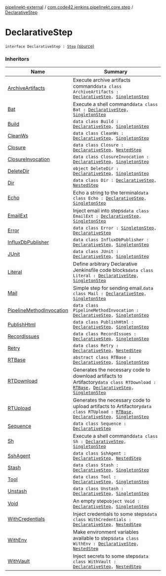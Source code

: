[pipelinekt-external](../index.md) / [com.code42.jenkins.pipelinekt.core.step](index.md) / [DeclarativeStep](./-declarative-step.md)

# DeclarativeStep

`interface DeclarativeStep : `[`Step`](-step/index.md) [(source)](https://github.com/code42/pipelinekt/tree/master/core/src/main/kotlin/com/code42/jenkins/pipelinekt/core/step/DeclarativeStep.kt#L3)

### Inheritors

| Name | Summary |
|---|---|
| [ArchiveArtifacts](../com.code42.jenkins.pipelinekt.internal.step.declarative/-archive-artifacts/index.md) | Execute archive artifacts command`data class ArchiveArtifacts : `[`DeclarativeStep`](./-declarative-step.md)`, `[`SingletonStep`](-singleton-step/index.md) |
| [Bat](../com.code42.jenkins.pipelinekt.internal.step.declarative/-bat/index.md) | Execute a shell command`data class Bat : `[`DeclarativeStep`](./-declarative-step.md)`, `[`SingletonStep`](-singleton-step/index.md) |
| [Build](../com.code42.jenkins.pipelinekt.internal.step.declarative/-build/index.md) | `data class Build : `[`DeclarativeStep`](./-declarative-step.md)`, `[`SingletonStep`](-singleton-step/index.md) |
| [CleanWs](../com.code42.jenkins.pipelinekt.internal.step.declarative/-clean-ws/index.md) | `data class CleanWs : `[`DeclarativeStep`](./-declarative-step.md)`, `[`SingletonStep`](-singleton-step/index.md) |
| [Closure](../com.code42.jenkins.pipelinekt.internal.step.declarative/-closure/index.md) | `data class Closure : `[`DeclarativeStep`](./-declarative-step.md)`, `[`NestedStep`](-nested-step/index.md) |
| [ClosureInvocation](../com.code42.jenkins.pipelinekt.internal.step.declarative/-closure-invocation/index.md) | `data class ClosureInvocation : `[`DeclarativeStep`](./-declarative-step.md)`, `[`SingletonStep`](-singleton-step/index.md) |
| [DeleteDir](../com.code42.jenkins.pipelinekt.internal.step.declarative/-delete-dir/index.md) | `object DeleteDir : `[`DeclarativeStep`](./-declarative-step.md)`, `[`SingletonStep`](-singleton-step/index.md) |
| [Dir](../com.code42.jenkins.pipelinekt.internal.step.declarative/-dir/index.md) | `data class Dir : `[`DeclarativeStep`](./-declarative-step.md)`, `[`NestedStep`](-nested-step/index.md) |
| [Echo](../com.code42.jenkins.pipelinekt.internal.step.declarative/-echo/index.md) | Echo a string to the terminal`data class Echo : `[`DeclarativeStep`](./-declarative-step.md)`, `[`SingletonStep`](-singleton-step/index.md) |
| [EmailExt](../com.code42.jenkins.pipelinekt.internal.step.declarative/-email-ext/index.md) | Inject email into steps`data class EmailExt : `[`DeclarativeStep`](./-declarative-step.md)`, `[`SingletonStep`](-singleton-step/index.md) |
| [Error](../com.code42.jenkins.pipelinekt.internal.step.declarative/-error/index.md) | `data class Error : `[`SingletonStep`](-singleton-step/index.md)`, `[`DeclarativeStep`](./-declarative-step.md) |
| [InfluxDbPublisher](../com.code42.jenkins.pipelinekt.internal.step.declarative/-influx-db-publisher/index.md) | `data class InfluxDbPublisher : `[`DeclarativeStep`](./-declarative-step.md)`, `[`SingletonStep`](-singleton-step/index.md) |
| [JUnit](../com.code42.jenkins.pipelinekt.internal.step.declarative/-j-unit/index.md) | `data class JUnit : `[`DeclarativeStep`](./-declarative-step.md)`, `[`SingletonStep`](-singleton-step/index.md) |
| [Literal](../com.code42.jenkins.pipelinekt.internal.step.declarative/-literal/index.md) | Define arbitrary Declarative Jenkinsfile code blocks`data class Literal : `[`DeclarativeStep`](./-declarative-step.md)`, `[`SingletonStep`](-singleton-step/index.md) |
| [Mail](../com.code42.jenkins.pipelinekt.internal.step.declarative/-mail/index.md) | Simple step for sending email.`data class Mail : `[`DeclarativeStep`](./-declarative-step.md)`, `[`SingletonStep`](-singleton-step/index.md) |
| [PipelineMethodInvocation](../com.code42.jenkins.pipelinekt.core.method/-pipeline-method-invocation/index.md) | `data class PipelineMethodInvocation : `[`DeclarativeStep`](./-declarative-step.md)`, `[`SingletonStep`](-singleton-step/index.md) |
| [PublishHtml](../com.code42.jenkins.pipelinekt.internal.step.declarative/-publish-html/index.md) | `data class PublishHtml : `[`DeclarativeStep`](./-declarative-step.md)`, `[`SingletonStep`](-singleton-step/index.md) |
| [RecordIssues](../com.code42.jenkins.pipelinekt.internal.step.declarative/-record-issues/index.md) | `data class RecordIssues : `[`DeclarativeStep`](./-declarative-step.md)`, `[`SingletonStep`](-singleton-step/index.md) |
| [Retry](../com.code42.jenkins.pipelinekt.internal.step.declarative/-retry/index.md) | `data class Retry : `[`DeclarativeStep`](./-declarative-step.md)`, `[`NestedStep`](-nested-step/index.md) |
| [RTBase](../com.code42.jenkins.pipelinekt.internal.step.declarative/-r-t-base/index.md) | `abstract class RTBase : `[`DeclarativeStep`](./-declarative-step.md)`, `[`SingletonStep`](-singleton-step/index.md) |
| [RTDownload](../com.code42.jenkins.pipelinekt.internal.step.declarative/-r-t-download/index.md) | Generates the necessary code to download artifacts to Artifactory`data class RTDownload : `[`RTBase`](../com.code42.jenkins.pipelinekt.internal.step.declarative/-r-t-base/index.md)`, `[`DeclarativeStep`](./-declarative-step.md)`, `[`SingletonStep`](-singleton-step/index.md) |
| [RTUpload](../com.code42.jenkins.pipelinekt.internal.step.declarative/-r-t-upload/index.md) | Generates the necessary code to upload artifacts to Artifactory`data class RTUpload : `[`RTBase`](../com.code42.jenkins.pipelinekt.internal.step.declarative/-r-t-base/index.md)`, `[`DeclarativeStep`](./-declarative-step.md)`, `[`SingletonStep`](-singleton-step/index.md) |
| [Sequence](-sequence/index.md) | `data class Sequence : `[`DeclarativeStep`](./-declarative-step.md) |
| [Sh](../com.code42.jenkins.pipelinekt.internal.step.declarative/-sh/index.md) | Execute a shell command`data class Sh : `[`DeclarativeStep`](./-declarative-step.md)`, `[`SingletonStep`](-singleton-step/index.md) |
| [SshAgent](../com.code42.jenkins.pipelinekt.internal.step.declarative/-ssh-agent/index.md) | `data class SshAgent : `[`DeclarativeStep`](./-declarative-step.md)`, `[`NestedStep`](-nested-step/index.md) |
| [Stash](../com.code42.jenkins.pipelinekt.internal.step.declarative/-stash/index.md) | `data class Stash : `[`DeclarativeStep`](./-declarative-step.md)`, `[`SingletonStep`](-singleton-step/index.md) |
| [Tool](../com.code42.jenkins.pipelinekt.internal.step.declarative/-tool/index.md) | `data class Tool : `[`DeclarativeStep`](./-declarative-step.md)`, `[`SingletonStep`](-singleton-step/index.md) |
| [Unstash](../com.code42.jenkins.pipelinekt.internal.step.declarative/-unstash/index.md) | `data class Unstash : `[`DeclarativeStep`](./-declarative-step.md)`, `[`SingletonStep`](-singleton-step/index.md) |
| [Void](-void/index.md) | An empty step`object Void : `[`DeclarativeStep`](./-declarative-step.md)`, `[`SingletonStep`](-singleton-step/index.md) |
| [WithCredentials](../com.code42.jenkins.pipelinekt.internal.step.declarative/-with-credentials/index.md) | Inject credentials to some steps`data class WithCredentials : `[`DeclarativeStep`](./-declarative-step.md)`, `[`NestedStep`](-nested-step/index.md) |
| [WithEnv](../com.code42.jenkins.pipelinekt.internal.step.declarative/-with-env/index.md) | Make environment variables available to steps`data class WithEnv : `[`DeclarativeStep`](./-declarative-step.md)`, `[`NestedStep`](-nested-step/index.md) |
| [WithVault](../com.code42.jenkins.pipelinekt.internal.step.declarative/-with-vault/index.md) | Inject secrets to some steps`data class WithVault : `[`DeclarativeStep`](./-declarative-step.md)`, `[`NestedStep`](-nested-step/index.md) |
